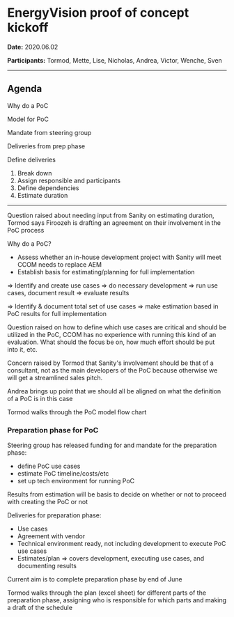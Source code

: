 # EnergyVision proof of concept kickoff

**Date:** 2020.06.02

**Participants:** Tormod, Mette, Lise, Nicholas, Andrea, Victor, Wenche, Sven

---

## Agenda

Why do a PoC

Model for PoC

Mandate from steering group

Deliveries from prep phase

Define deliveries
  1. Break down
  2. Assign responsible and participants
  3. Define dependencies
  4. Estimate duration

---

Question raised about needing input from Sanity on estimating duration, Tormod says Firoozeh is drafting an 
agreement on their involvement in the PoC process

Why do a PoC? 
- Assess whether an in-house development project with Sanity will meet CCOM needs to replace AEM
- Establish basis for estimating/planning for full implementation

=> Identify and create use cases => do necessary development => run use cases, document result => evaluate results

=> Identify & document total set of use cases => make estimation based in PoC results for full implementation


Question raised on how to define which use cases are critical and should be utilized in the PoC, CCOM has no experience
with running this kind of an evaluation. What should the focus be on, how much effort should be put into it, etc.

Concern raised by Tormod that Sanity's involvement should be that of a consultant, not as the main developers of the PoC
because otherwise we will get a streamlined sales pitch.

Andrea brings up point that we should all be aligned on what the definition of a PoC is in this case

Tormod walks through the PoC model flow chart

### Preparation phase for PoC
Steering group has released funding for and mandate for the preparation phase:
 - define PoC use cases
 - estimate PoC timeline/costs/etc
 - set up tech environment for running PoC
 
Results from estimation will be basis to decide on whether or not to proceed with creating the PoC or not

Deliveries for preparation phase:
 - Use cases
 - Agreement with vendor
 - Technical environment ready, not including development to execute PoC use cases
 - Estimates/plan => covers development, executing use cases, and documenting results
 
Current aim is to complete preparation phase by end of June

Tormod walks through the plan (excel sheet) for different parts of the preparation phase, assigning who is responsible for
which parts and making a draft of the schedule
